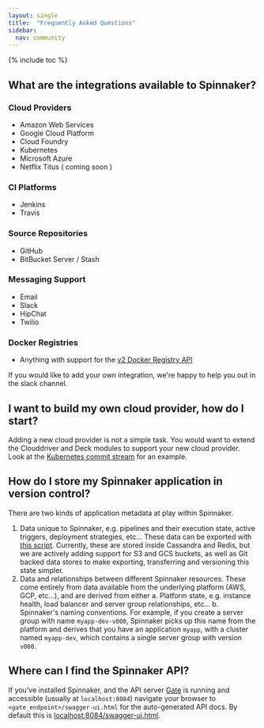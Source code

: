 ```yaml
---
layout: single
title:  "Frequently Asked Questions"
sidebar:
  nav: community
---
```


{% include toc %}

## What are the integrations available to Spinnaker?

### Cloud Providers
* Amazon Web Services
* Google Cloud Platform
* Cloud Foundry
* Kubernetes
* Microsoft Azure
* Netflix Titus ( coming soon )

### CI Platforms
* Jenkins
* Travis

### Source Repositories
* GitHub
* BitBucket Server / Stash

### Messaging Support
* Email
* Slack
* HipChat
* Twilio

### Docker Registries
 * Anything with support for the [v2 Docker Registry API](https://docs.docker.com/registry/spec/api/)

If you would like to add your own integration, we're happy to help you out in the slack channel.


## I want to build my own cloud provider, how do I start?

Adding a new cloud provider is not a simple task. You would want to extend the Clouddriver and Deck modules to support your new cloud provider. Look at the [Kubernetes commit stream](https://github.com/spinnaker/clouddriver/pulls?q=is%3Apr+author%3Alwander+is%3Aclosed) for an example.


## How do I store my Spinnaker application in version control?

There are two kinds of application metadata at play within Spinnaker.

1. Data unique to Spinnaker, e.g. pipelines and their execution state, active triggers, deployment strategies, etc... These data can be exported with [this script](https://github.com/spinnaker/spinnaker/blob/master/pylib/spinnaker/import_export.py). Currently, these are stored inside Cassandra and Redis, but we are actively adding support for S3 and GCS buckets, as well as Git backed data stores to make exporting, transferring and versioning this state simpler.
2. Data and relationships between different Spinnaker resources. These come entirely from data available from the underlying platform (AWS, GCP, etc...), and are derived from either
  a. Platform state, e.g. instance health, load balancer and server group relationships, etc... 
  b. Spinnaker's naming conventions. For example, if you create a server group with name `myapp-dev-v000`, Spinnaker picks up this name from the platform and derives that you have an application `myapp`, with a cluster named `myapp-dev`, which contains a single server group with version `v000`.


## Where can I find the Spinnaker API?

If you've installed Spinnaker, and the API server [Gate](https://github.com/spinnaker/gate) is running and accessible (usually at `localhost:8084`) navigate your browser to `<gate_endpoint>/swagger-ui.html` for the auto-generated API docs. By default this is [localhost:8084/swagger-ui.html](http://localhost:8084/swagger-ui.html).
